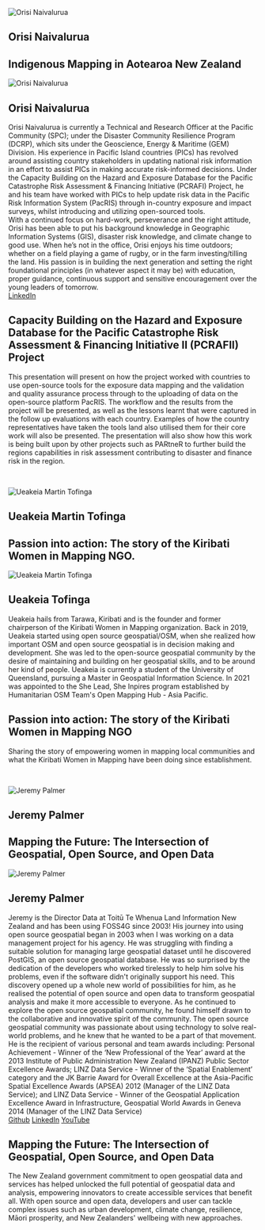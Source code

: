 <!--page name Keynote
These should appear as cards so that when you click on them, they will bring in a floating box with more information on
This is the order of items
-- Front Intro card --
Photo:
Name:
Title:
-- Back Details card --
Biography paragraph:
Social links: It would be cool to have twitter and linkedin logos for this
Theme paragraph:
Keynote session time:
status: writing -->

<!-- Front Intro card -->

![Orisi Naivalurua]('/imgs/OrisiNaivalurua.jpg') <br/>

## Orisi Naivalurua <br/>
## Indigenous Mapping in Aotearoa New Zealand  <br/>
<!-- Back Details card -->
![Orisi Naivalurua]('/imgs/OrisiNaivalurua.jpg')
## Orisi Naivalurua <br/>
Orisi Naivalurua is currently a Technical and Research Officer at the Pacific Community (SPC); under the Disaster Community Resilience Program (DCRP), which sits under the Geoscience, Energy & Maritime (GEM) Division. His experience in Pacific Island countries (PICs) has revolved around assisting country stakeholders in updating national risk information in an effort to assist PICs in making accurate risk-informed decisions. Under the Capacity Building on the Hazard and Exposure Database for the Pacific Catastrophe Risk Assessment & Financing Initiative (PCRAFI) Project, he and his team have worked with PICs to help update risk data in the Pacific Risk Information System (PacRIS) through in-country exposure and impact surveys, whilst introducing and utilizing open-sourced tools.<br/>
With a continued focus on hard-work, perseverance and the right attitude, Orisi has been able to put his background knowledge in Geographic Information Systems (GIS), disaster risk knowledge, and climate change to good use. When he’s not in the office, Orisi enjoys his time outdoors; whether on a field playing a game of rugby, or in the farm investing/tilling the land. His passion is in building the next generation and setting the right foundational principles (in whatever aspect it may be) with education, proper guidance, continuous support and sensitive encouragement over the young leaders of tomorrow. 
 <br/>
 [LinkedIn]((https://www.linkedin.com/in/orisi-naivalurua-75b8161ba)) <br/>
 
## Capacity Building on the Hazard and Exposure Database for the Pacific Catastrophe Risk Assessment & Financing Initiative II (PCRAFII) Project <br/>
This presentation will present on how the project worked with countries to use open-source tools for the exposure data mapping and the validation and quality assurance process through to the uploading of data on the open-source platform PacRIS. The workflow and the results from the project will be presented, as well as the lessons learnt that were captured in the follow up evaluations with each country. Examples of how the country representatives have taken the tools land also utilised them for their core work will also be presented. The presentation will also show how this work is being built upon by other projects such as PARtneR to further build the regions capabilities in risk assessment contributing to disaster and finance risk in the region.  <br/>
<!-- ### Keynote session time TBC -->
<br/>

<!-- Front Intro card -->
![Ueakeia Martin Tofinga]('/imgs/UeakeiaTofinga.png') <br/>
## Ueakeia Martin Tofinga <br/>
## Passion into action: The story of the Kiribati Women in Mapping NGO.  <br/>
<!-- Back Details card -->
![Ueakeia Martin Tofinga]('/imgs/UeakeiaTofinga.png')
## Ueakeia Tofinga <br/>
Ueakeia hails from Tarawa, Kiribati and is the founder and former chairperson of the Kiribati Women in Mapping organization. Back in 2019, Ueakeia started using open source geospatial/OSM, when she realized how important OSM and open source geospatial is in decision making and development. She was led to the open-source geospatial community by the desire of maintaining and building on her geospatial skills, and to be around her kind of people. Ueakeia is currently a student of the University of Queensland, pursuing a Master in Geospatial Information Science. In 2021 was appointed to the She Lead, She Inpires program established by Humanitarian OSM Team's Open Mapping Hub - Asia Pacific.
 <br/>
<!-- [LinkedIn](tba)<br/> -->

## Passion into action: The story of the Kiribati Women in Mapping NGO <br/>
Sharing the story of empowering women in mapping local communities and what the Kiribati Women in Mapping have been doing since establishment.  <br/>
<!-- ### Keynote session time TBC -->
<br/>

<!-- Front Intro card -->
![Jeremy Palmer]('/imgs/JeremyPalmer.jpg') <br/>
## Jeremy Palmer<br/>
## Mapping the Future: The Intersection of Geospatial, Open Source, and Open Data <br/>
<!-- Back Details card -->
![Jeremy Palmer]('/imgs/JeremyPalmer.jpg')
## Jeremy Palmer <br/>
Jeremy is the Director Data at Toitū Te Whenua Land Information New Zealand and has been using FOSS4G since 2003! His journey into using open source geospatial began in 2003 when I was working on a data management project for his agency. He was struggling with finding a suitable solution for managing large geospatial dataset until he discovered PostGIS, an open source geospatial database. He was so surprised by the dedication of the developers who worked tirelessly to help him solve his problems, even if the software didn't originally support his need. This discovery opened up a whole new world of possibilities for him, as he realised the potential of open source and open data to transform geospatial analysis and make it more accessible to everyone. 
As he continued to explore the open source geospatial community, he found himself drawn to the collaborative and innovative spirit of the community. The open source geospatial community was passionate about using technology to solve real-world problems, and he knew that he wanted to be a part of that movement. 
He is the recipient of various personal and team awards including: Personal Achievement - Winner of the ‘New Professional of the Year’ award at the 2013 Institute of Public Administration New Zealand (IPANZ) Public Sector Excellence Awards; LINZ Data Service - Winner of the ‘Spatial Enablement’ category and the JK Barrie Award for Overall Excellence at the Asia-Pacific Spatial Excellence Awards (APSEA) 2012 (Manager of the LINZ Data Service); and LINZ Data Service - Winner of the Geospatial Application Excellence Award in Infrastructure, Geospatial World Awards in Geneva 2014  (Manager of the LINZ Data Service)
 <br/>
[Github](https://github.com/palmerj) [LinkedIn](https://nz.linkedin.com/in/jeremypalmernz) [YouTube](https://www.youtube.com/watch?v=hiHpteHjz3A)<br/>

## Mapping the Future: The Intersection of Geospatial, Open Source, and Open Data<br/>
The New Zealand government commitment to open geospatial data and services has helped unlocked the full potential of geospatial data and analysis, empowering innovators to create accessible services that benefit all. With open source and open data, developers and user can tackle complex issues such as urban development, climate change, resilience, Māori prosperity, and New Zealanders' wellbeing with new approaches. <br/>
<!-- ### Keynote session time TBC -->
